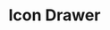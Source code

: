 ---
blog: http://icondrawer.com/blog.php
facebook: http://facebook.com/icon.drawer
logohandle: icondrawer
sort: icondrawer
title: Icon Drawer
twitter: https://x.com/icondrawer
website: http://icondrawer.com/
---